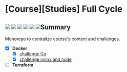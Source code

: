 # [Course][Studies] **Full Cycle**

<p style="float:left">
    <img src="https://img.shields.io/badge/FullCycle-000000?style=plastic"  /> 
    <img src="https://img.shields.io/badge/Go-00ADD8?style=plastic&logo=Go&logoColor=white" /> 
    <img src="https://img.shields.io/badge/Docker-2496ED?style=plastic&logo=Docker&logoColor=white" /> 
    <img src="https://img.shields.io/badge/Node.js-339933?style=plastic&logo=Node.js&logoColor=white" /> 
    <img src="https://img.shields.io/badge/NGINX-009639?style=plastic&logo=NGINX&logoColor=white" /> 
    <img src="https://img.shields.io/badge/Terraform-7B42BC?style=plastic&logo=Terraform&logoColor=white" /> 
</p>

## Summary

Monorepo to centralize course's content and challenges.

- [x] **Docker**
  - [x] [challenge Go](docker/challenge-go/README.md) 
  - [x] [challenge nginx and node](docker/challenge-nginx-node/README.md) 
- [ ] **Terraform**  